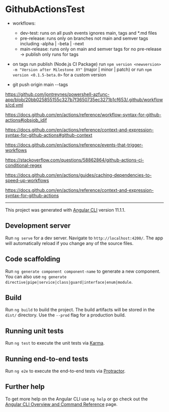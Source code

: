 # GithubActionsTest

- workflows:
  - dev-test: runs on all push events ignores main, tags and *.md files
  - pre-release: runs only on branches not main and semver tags including -alpha | -beta | -next
  - main-release: runs only on main and semver tags for no pre-release -> publish only runs for tags 

- on tags run publish (Node.js CI Package)
  run `npm version <newversion> -m "Version after Milestone XY"` (major | minor | patch)
or run `npm version <0.1.5-beta.0>` for a custom version

- git push origin main --tags




https://github.com/jontreynes/powershell-azfunc-app/blob/20bb025855155c327b7f3650735ec3271b1cf653/.github/workflows/cd.yml

https://docs.github.com/en/actions/reference/workflow-syntax-for-github-actions#jobsjob_idif

https://docs.github.com/en/actions/reference/context-and-expression-syntax-for-github-actions#github-context

https://docs.github.com/en/actions/reference/events-that-trigger-workflows


https://stackoverflow.com/questions/58862864/github-actions-ci-conditional-regex

https://docs.github.com/en/actions/guides/caching-dependencies-to-speed-up-workflows

https://docs.github.com/en/actions/reference/context-and-expression-syntax-for-github-actions

---

This project was generated with [Angular CLI](https://github.com/angular/angular-cli) version 11.1.1.

## Development server

Run `ng serve` for a dev server. Navigate to `http://localhost:4200/`. The app will automatically reload if you change any of the source files.

## Code scaffolding

Run `ng generate component component-name` to generate a new component. You can also use `ng generate directive|pipe|service|class|guard|interface|enum|module`.

## Build

Run `ng build` to build the project. The build artifacts will be stored in the `dist/` directory. Use the `--prod` flag for a production build.

## Running unit tests

Run `ng test` to execute the unit tests via [Karma](https://karma-runner.github.io).

## Running end-to-end tests

Run `ng e2e` to execute the end-to-end tests via [Protractor](http://www.protractortest.org/).

## Further help

To get more help on the Angular CLI use `ng help` or go check out the [Angular CLI Overview and Command Reference](https://angular.io/cli) page.
